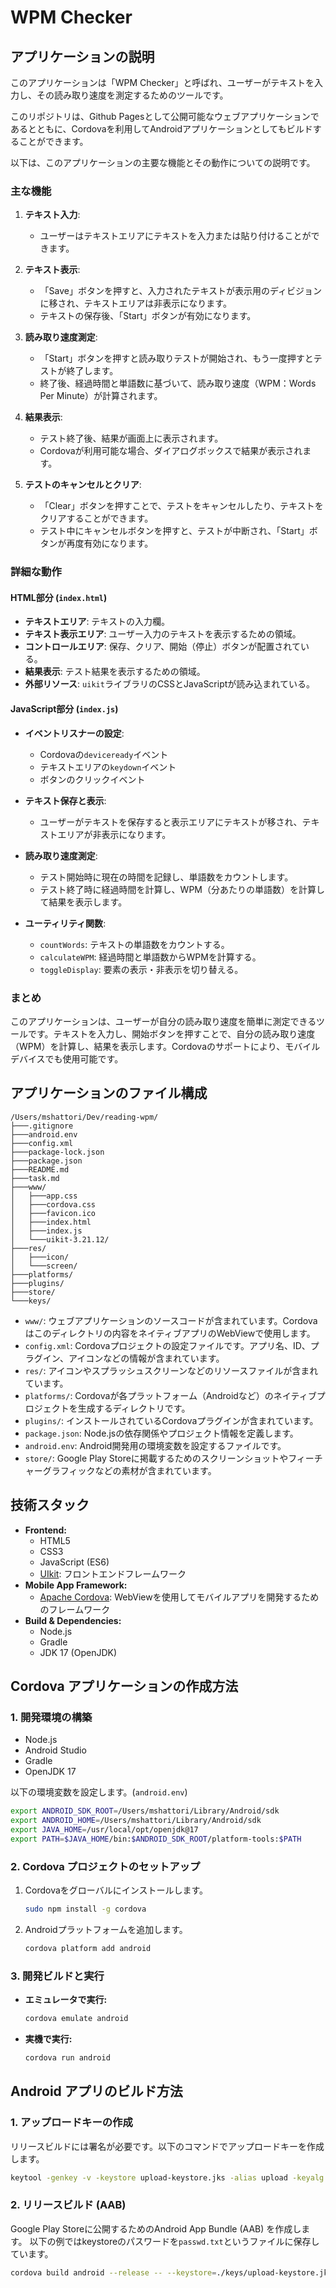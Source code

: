 # WPM Checker

## アプリケーションの説明

このアプリケーションは「WPM Checker」と呼ばれ、ユーザーがテキストを入力し、その読み取り速度を測定するためのツールです。

このリポジトリは、Github Pagesとして公開可能なウェブアプリケーションであるとともに、Cordovaを利用してAndroidアプリケーションとしてもビルドすることができます。

以下は、このアプリケーションの主要な機能とその動作についての説明です。

### 主な機能

1. **テキスト入力**:
   - ユーザーはテキストエリアにテキストを入力または貼り付けることができます。

2. **テキスト表示**:
   - 「Save」ボタンを押すと、入力されたテキストが表示用のディビジョンに移され、テキストエリアは非表示になります。
   - テキストの保存後、「Start」ボタンが有効になります。

3. **読み取り速度測定**:
   - 「Start」ボタンを押すと読み取りテストが開始され、もう一度押すとテストが終了します。
   - 終了後、経過時間と単語数に基づいて、読み取り速度（WPM：Words Per Minute）が計算されます。

4. **結果表示**:
   - テスト終了後、結果が画面上に表示されます。
   - Cordovaが利用可能な場合、ダイアログボックスで結果が表示されます。

5. **テストのキャンセルとクリア**:
   - 「Clear」ボタンを押すことで、テストをキャンセルしたり、テキストをクリアすることができます。
   - テスト中にキャンセルボタンを押すと、テストが中断され、「Start」ボタンが再度有効になります。

### 詳細な動作

#### HTML部分 (`index.html`)

- **テキストエリア**: テキストの入力欄。
- **テキスト表示エリア**: ユーザー入力のテキストを表示するための領域。
- **コントロールエリア**: 保存、クリア、開始（停止）ボタンが配置されている。
- **結果表示**: テスト結果を表示するための領域。
- **外部リソース**: `uikit`ライブラリのCSSとJavaScriptが読み込まれている。

#### JavaScript部分 (`index.js`)

- **イベントリスナーの設定**:
  - Cordovaの`deviceready`イベント
  - テキストエリアの`keydown`イベント
  - ボタンのクリックイベント

- **テキスト保存と表示**:
  - ユーザーがテキストを保存すると表示エリアにテキストが移され、テキストエリアが非表示になります。

- **読み取り速度測定**:
  - テスト開始時に現在の時間を記録し、単語数をカウントします。
  - テスト終了時に経過時間を計算し、WPM（分あたりの単語数）を計算して結果を表示します。

- **ユーティリティ関数**:
  - `countWords`: テキストの単語数をカウントする。
  - `calculateWPM`: 経過時間と単語数からWPMを計算する。
  - `toggleDisplay`: 要素の表示・非表示を切り替える。

### まとめ

このアプリケーションは、ユーザーが自分の読み取り速度を簡単に測定できるツールです。テキストを入力し、開始ボタンを押すことで、自分の読み取り速度（WPM）を計算し、結果を表示します。Cordovaのサポートにより、モバイルデバイスでも使用可能です。

## アプリケーションのファイル構成

```
/Users/mshattori/Dev/reading-wpm/
├───.gitignore
├───android.env
├───config.xml
├───package-lock.json
├───package.json
├───README.md
├───task.md
├───www/
│   ├───app.css
│   ├───cordova.css
│   ├───favicon.ico
│   ├───index.html
│   ├───index.js
│   └───uikit-3.21.12/
├───res/
│   ├───icon/
│   └───screen/
├───platforms/
├───plugins/
├───store/
└───keys/
```

- `www/`: ウェブアプリケーションのソースコードが含まれています。Cordovaはこのディレクトリの内容をネイティブアプリのWebViewで使用します。
- `config.xml`: Cordovaプロジェクトの設定ファイルです。アプリ名、ID、プラグイン、アイコンなどの情報が含まれています。
- `res/`: アイコンやスプラッシュスクリーンなどのリソースファイルが含まれています。
- `platforms/`: Cordovaが各プラットフォーム（Androidなど）のネイティブプロジェクトを生成するディレクトリです。
- `plugins/`: インストールされているCordovaプラグインが含まれています。
- `package.json`: Node.jsの依存関係やプロジェクト情報を定義します。
- `android.env`: Android開発用の環境変数を設定するファイルです。
- `store/`: Google Play Storeに掲載するためのスクリーンショットやフィーチャーグラフィックなどの素材が含まれています。

## 技術スタック

- **Frontend:**
    - HTML5
    - CSS3
    - JavaScript (ES6)
    - [UIkit](https://getuikit.com/): フロントエンドフレームワーク
- **Mobile App Framework:**
    - [Apache Cordova](https://cordova.apache.org/): WebViewを使用してモバイルアプリを開発するためのフレームワーク
- **Build & Dependencies:**
    - Node.js
    - Gradle
    - JDK 17 (OpenJDK)

## Cordova アプリケーションの作成方法

### 1. 開発環境の構築

- Node.js
- Android Studio
- Gradle
- OpenJDK 17

以下の環境変数を設定します。(`android.env`)

```sh
export ANDROID_SDK_ROOT=/Users/mshattori/Library/Android/sdk
export ANDROID_HOME=/Users/mshattori/Library/Android/sdk
export JAVA_HOME=/usr/local/opt/openjdk@17
export PATH=$JAVA_HOME/bin:$ANDROID_SDK_ROOT/platform-tools:$PATH
```

### 2. Cordova プロジェクトのセットアップ

1.  Cordovaをグローバルにインストールします。
    ```sh
    sudo npm install -g cordova
    ```

2.  Androidプラットフォームを追加します。
    ```sh
    cordova platform add android
    ```

### 3. 開発ビルドと実行

- **エミュレータで実行:**
    ```sh
    cordova emulate android
    ```

- **実機で実行:**
    ```sh
    cordova run android
    ```

## Android アプリのビルド方法

### 1. アップロードキーの作成

リリースビルドには署名が必要です。以下のコマンドでアップロードキーを作成します。

```sh
keytool -genkey -v -keystore upload-keystore.jks -alias upload -keyalg RSA -keysize 2048 -validity 10000
```

### 2. リリースビルド (AAB)

Google Play Storeに公開するためのAndroid App Bundle (AAB) を作成します。
以下の例ではkeystoreのパスワードを`passwd.txt`というファイルに保存しています。

```sh
cordova build android --release -- --keystore=./keys/upload-keystore.jks --storePassword=`cat keys/passwd.txt` --password=`cat keys/passwd.txt` --alias=upload --packageType=bundle
```
